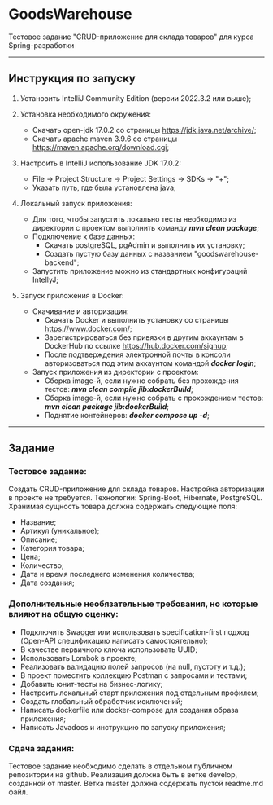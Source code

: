 # GoodsWarehouse

Тестовое задание "CRUD-приложение для склада товаров" для курса Spring-разработки

---

## Инструкция по запуску

1. Установить IntelliJ Community Edition (версии 2022.3.2 или выше);

2. Установка необходимого окружения:
    * Cкачать open-jdk 17.0.2 со страницы https://jdk.java.net/archive/;
    * Скачать apache maven 3.9.6 со страницы https://maven.apache.org/download.cgi;

3. Настроить в IntelliJ использование JDK 17.0.2:
    * File -> Project Structure -> Project Settings -> SDKs -> "+";
    * Указать путь, где была установлена java;

4. Локальный запуск приложения:
    * Для того, чтобы запустить локально тесты необходимо из директории с проектом выполнить команду ***mvn clean package***;
    * Подключение к базе данных:
        * Скачать postgreSQL, pgAdmin и выполнить их установку;
        * Создать пустую базу данных с названием "goodswarehouse-backend";
    * Запустить приложение можно из стандартных конфигураций IntellyJ;

5. Запуск приложения в Docker:
    * Скачивание и авторизация:
        * Скачать Docker и выполнить установку со страницы https://www.docker.com/;
        * Зарегистрироваться без привязки в другим аккаунтам в DockerHub по ссылке https://hub.docker.com/signup;
        * После подтверждения электронной почты в консоли авторизоваться под этим аккаунтом командой ***docker login***;
    * Запуск приложения из директории с проектом:
        * Сборка image-й, если нужно собрать без прохождения тестов: ***mvn clean compile jib:dockerBuild***;
        * Сборка image-й, если нужно собрать с прохождением тестов: ***mvn clean package jib:dockerBuild***;
        * Поднятие контейнеров: ***docker compose up -d***;

---

## Задание

### Тестовое задание:

Создать CRUD-приложение для склада товаров. Настройка авторизации в проекте не требуется.
Технологии: Spring-Boot, Hibernate, PostgreSQL.
Хранимая сущность товара должна содержать следующие поля:

* Название;
* Артикул (уникальное);
* Описание;
* Категория товара;
* Цена;
* Количество;
* Дата и время последнего изменения количества;
* Дата создания;

### Дополнительные необязательные требования, но которые влияют на общую оценку:

* Подключить Swagger или использовать specification-first подход (Open-API спецификацию написать самостоятельно);
* В качестве первичного ключа использовать UUID;
* Использовать Lombok в проекте;
* Реализовать валидацию полей запросов (на null, пустоту и т.д.);
* В проект поместить коллекцию Postman с запросами и тестами;
* Добавить юнит-тесты на бизнес-логику;
* Настроить локальный старт приложения под отдельным профилем;
* Создать глобальный обработчик исключений;
* Написать dockerfile или docker-compose для создания образа приложения;
* Написать Javadocs и инструкцию по запуску приложения;

### Сдача задания:

Тестовое задание необходимо сделать в отдельном публичном репозитории на github. Реализация должна быть в ветке develop,
созданной от master. Ветка master должна содержать пустой readme.md файл.
